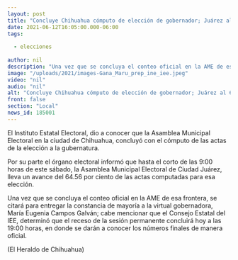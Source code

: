 ```yaml
---
layout: post
title: "Concluye Chihuahua cómputo de elección de gobernador; Juárez al 64%"
date: 2021-06-12T16:05:00.000-06:00
tags:
  
  - elecciones
  
author: nil
description: "Una vez que se concluya el conteo oficial en la AME de esa frontera, se citará para entregar la constancia de mayoría a la virtual gobernadora, María Eugenia Campos Galván"
image: "/uploads/2021/images-Gana_Maru_prep_ine_iee.jpeg"
video: "nil"
audio: "nil"
alt: "Concluye Chihuahua cómputo de elección de gobernador; Juárez al 64%"
front: false
section: "Local"
news_id: 185001
---
```


El Instituto Estatal Electoral, dio a conocer que la Asamblea Municipal Electoral en la ciudad de Chihuahua, concluyó con el cómputo de las actas de la elección a la gubernatura.

Por su parte el órgano electoral informó que hasta el corto de las 9:00 horas de este sábado, la Asamblea Municipal Electoral de Ciudad Juárez, lleva un avance del 64.56 por ciento de las actas computadas para esa elección.

Una vez que se concluya el conteo oficial en la AME de esa frontera, se citará para entregar la constancia de mayoría a la virtual gobernadora, María Eugenia Campos Galván; cabe mencionar que el Consejo Estatal del IEE, determinó que el receso de la sesión permanente concluirá hoy a las 19:00 horas, en donde se darán a conocer los números finales de manera oficial.

(El Heraldo de Chihuahua)